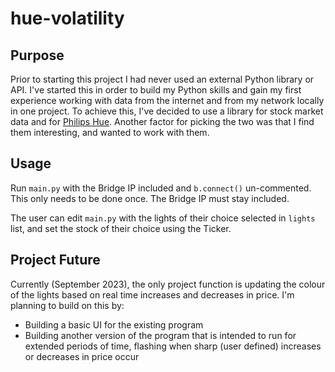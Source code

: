 # hue-volatility

## Purpose

Prior to starting this project I had never used an external Python library or API. I've started this in order to build my Python skills and gain my first experience working with data from the internet and from my network locally in one project. To achieve this, I've decided to use a library for stock market data and for [Philips Hue](https://www.philips-hue.com/). Another factor for picking the two was that I find them interesting, and wanted to work with them.

## Usage

Run `main.py` with the Bridge IP included and `b.connect()` un-commented. This only needs to be done once. The Bridge IP must stay included.

The user can edit `main.py` with the lights of their choice selected in `lights` list, and set the stock of their choice using the Ticker.

## Project Future

Currently (September 2023), the only project function is updating the colour of the lights based on real time increases and decreases in price. I'm planning to build on this by:

<ul>
  <li>Building a basic UI for the existing program</li>
  <li>Building another version of the program that is intended to run for extended periods of time, flashing when sharp (user defined) increases or decreases in price occur</li>
</ul>

